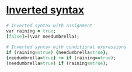 [1]: http://rosettacode.org/wiki/Inverted_syntax

# [Inverted syntax][1]

```ruby
# Inverted syntax with assignment
var raining = true;
[false]»(\var needumbrella);
 
# Inverted syntax with conditional expressions
if (raining==true) {needumbrella=true};
{needumbrella=true} -> if (raining==true);
(needumbrella=true) if (raining==true);
```